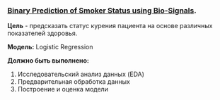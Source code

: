 ### [Binary Prediction of Smoker Status using Bio-Signals](https://www.kaggle.com/competitions/playground-series-s3e24/overview). 

__Цель__ - предсказать статус курения пациента на основе различных показателей здоровья.


__Модель:__ Logistic Regression

__Должно быть выполнено:__
1) Исследовательский анализ данных (EDA)
2) Предварительная обработка данных
3) Построение и оценка модели